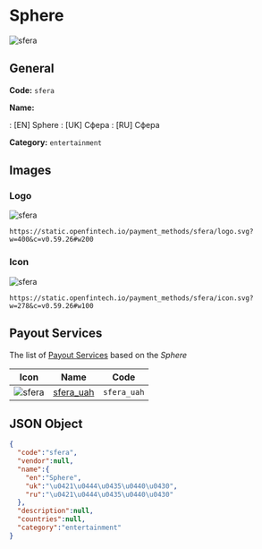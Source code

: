 
# Sphere 
![sfera](https://static.openfintech.io/payment_methods/sfera/logo.svg?w=400&c=v0.59.26#w200)  

## General 
**Code:** `sfera` 
 
**Name:** 
 
:	[EN] Sphere 
:	[UK] Сфера 
:	[RU] Сфера 
 
**Category:** `entertainment` 
 

## Images 

### Logo 
![sfera](https://static.openfintech.io/payment_methods/sfera/logo.svg?w=400&c=v0.59.26#w200)  

```
https://static.openfintech.io/payment_methods/sfera/logo.svg?w=400&c=v0.59.26#w200
```  

### Icon 
![sfera](https://static.openfintech.io/payment_methods/sfera/icon.svg?w=278&c=v0.59.26#w100)  

```
https://static.openfintech.io/payment_methods/sfera/icon.svg?w=278&c=v0.59.26#w100
```  

## Payout Services 
 
The list of [Payout Services](/payout-services/) based on the _Sphere_ 

|Icon|Name|Code| 
|:---:|:---:|:---:| 
|![sfera](https://static.openfintech.io/payout_methods/sfera/icon.png?w=278&c=v0.59.26#w40) |[sfera_uah](/payout-services/sfera_uah/)|`sfera_uah`| 
 

## JSON Object 

```json
{
  "code":"sfera",
  "vendor":null,
  "name":{
    "en":"Sphere",
    "uk":"\u0421\u0444\u0435\u0440\u0430",
    "ru":"\u0421\u0444\u0435\u0440\u0430"
  },
  "description":null,
  "countries":null,
  "category":"entertainment"
}
```  
